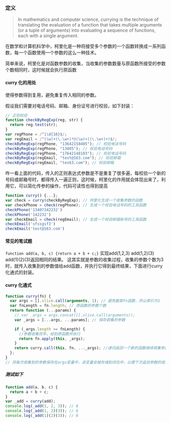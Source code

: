 ### 定义

> In mathematics and computer science, currying is the technique of translating the evaluation of a function that takes multiple arguments (or a tuple of arguments) into evaluating a sequence of functions, each with a single argument.

在数学和计算机科学中，柯里化是一种将接受多个参数的一个函数转换成一系列函数，每一个函数使用一个参数的这么一种技术。

简单来说，柯里化是对函数参数的收集，当收集的参数数量与原函数所接受的参数个数相同时，这时候就会执行原函数

#### curry 化的用处

使得参数得到复用，避免重复传入相同的参数。

假设我们需要对电话号码、邮箱、身份证号进行校验，如下封装：

```js
// 正则校验
function checkByRegExp(reg, str) {
  return reg.test(str);
}
var regPhone = /^1\d{10}$/;
var regEmail = /^(\w)+(\.\w+)*@(\w)+((\.\w+)+)$/;
checkByRegExp(regPhone, "13642158405"); // 校验电话号码
checkByRegExp(regPhone, "13405"); // 校验电话号码
checkByRegExp(regPhone, "17642148103"); // 校验电话号码
checkByRegExp(regEmail, "test@163.com"); // 校验邮箱
checkByRegExp(regEmail, "tes63.com"); // 校验邮箱
```

咋一看上面的代码，传入的正则表达式参数是不是重复了很多遍，每校验一个新的号码或邮箱号时，都得传入一遍正则，这时候，柯里化的作用就会体现出来了，利用它，可以简化传参的操作，代码可读性也得到提高

```js
function curry() {...};
var check = curry(checkByRegExp); // 柯里化生成一个收集参数的函数
var checkPhone = check(regPhone); // 生成一个校验电话号码的工具函数
checkPhone('13407342232')
checkPhone('142232')
var checkEmail = check(regEmail); // 生成一个校验邮箱账号的工具函数
checkEmail('sfssgsf3')
checkEmail('test@163.com')
```

#### 常见的笔试题
`function add(a, b, c) {return a + b + c;}`
实现add(1,2,3) add(1,2)(3) add(1)(2)(3)返回相同的结果。
这其实就是参数的收集过程，收集的参数个数为3时，就传入收集到的参数值给add函数，并执行它得到最终结果，下面进行curry化通式的封装。

#### curry 化通式

```js
function curry(fn) {
  var args = [].slice.call(arguments, 1); // 避免截取fn函数，所以索引为1
  var fnLength = fn.length; // 原函数的参数个数
  return function (...params) {
    // var _args = args.concat([].slice.call(arguments));
    var _args = [...args, ...params]; // 保存收集的参数

    if (_args.length >= fnLength) {
      //参数收集完毕，给到原函数并执行
      return fn.apply(this, _args);
    }
    return curry.call(this, fn, ..._args); //递归返回一个新的函数继续收集参数
  };
}
// 将每次收集到的参数保存在args变量中，该变量会被存储到闭包中，以便下次追加参数的收集使用
```
##### 测试如下
```js
function add(a, b, c) {
  return a + b + c;
}
var _add = curry(add);
console.log(_add(1, 2, 3)); // 6
console.log(_add(1, 2)(3)); // 6
console.log(_add(1)(2)(3)); // 6
```